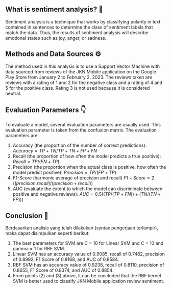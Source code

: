 ## What is sentiment analysis? 🤔
Sentiment analysis is a technique that works by classifying polarity in text contained in sentences to determine the class of sentiment labels that match the data. Thus, the results of sentiment analysis will describe emotional states such as joy, anger, or sadness.

## Methods and Data Sources ⚙️
The method used in this analysis is to use a Support Vector Machine with data sourced from reviews of the JKN Mobile application on the Google Play Store from January 2 to February 2, 2023. The reviews taken are reviews with a rating of 1 and 2 for the negative class and a rating of 4 and 5 for the positive class. Rating 3 is not used because it is considered neutral.

## Evaluation Parameters 👇
To evaluate a model, several evaluation parameters are usually used. This evaluation parameter is taken from the confusion matrix. The evaluation parameters are:
1. Accuracy (the proportion of the number of correct predictions): 
   $Accuracy = TP + TN / TP + TN + FP + FN$
3. Recall (the proportion of how often the model predicts a true positive):
   $Recall = TP / (FN + TP)$
5. Precision (the proportion when the actual class is positive, how often the model predict positive):
   $Precision = TP / (FP + TP)$
7. F1-Score (harmonic average of precision and recall)
   $F1-Score = 2.((precision.recall)/(precision + recall))$
9. AUC (evaluate the extent to which the model can discriminate between positive and negative reviews):
    $AUC = 0.5((TP / (TP + FN)) + (TN / (TN + FP)))$
    

## Conclusion 📃
Berdasarkan analisis yang telah dilakukan (syntax pengerjaan terlampir), maka dapat disimpulkan seperti berikut:
1. The best parameters for SVM are C = 10 for Linear SVM and C = 10 and gamma = 1 for RBF SVM.
2. Linear SVM has an accuracy value of 0.9085, recall of 0.7482, precision of 0.8992, F1 Score of 0.8168, and AUC of 0.8584.
3. RBF SVM has an accuracy value of 0.9238, recall of 0.8110, precision of 0.8655, F1 Score of 0.8374, and AUC of 0.8854.
4. From points (2) and (3) above, it can be concluded that the RBF kernel SVM is better used to classify JKN Mobile application review sentiment.

